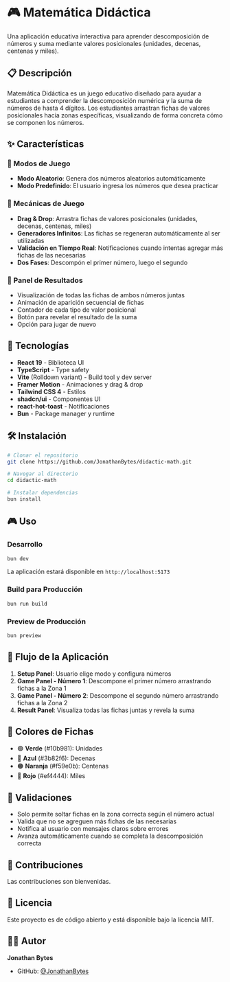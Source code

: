# 🎮 Matemática Didáctica

Una aplicación educativa interactiva para aprender descomposición de números y suma mediante valores posicionales (unidades, decenas, centenas y miles).

## 📋 Descripción

Matemática Didáctica es un juego educativo diseñado para ayudar a estudiantes a comprender la descomposición numérica y la suma de números de hasta 4 dígitos. Los estudiantes arrastran fichas de valores posicionales hacia zonas específicas, visualizando de forma concreta cómo se componen los números.

## ✨ Características

### 🎯 Modos de Juego
- **Modo Aleatorio**: Genera dos números aleatorios automáticamente
- **Modo Predefinido**: El usuario ingresa los números que desea practicar

### 🎪 Mecánicas de Juego
- **Drag & Drop**: Arrastra fichas de valores posicionales (unidades, decenas, centenas, miles)
- **Generadores Infinitos**: Las fichas se regeneran automáticamente al ser utilizadas
- **Validación en Tiempo Real**: Notificaciones cuando intentas agregar más fichas de las necesarias
- **Dos Fases**: Descompón el primer número, luego el segundo

### 🎨 Panel de Resultados
- Visualización de todas las fichas de ambos números juntas
- Animación de aparición secuencial de fichas
- Contador de cada tipo de valor posicional
- Botón para revelar el resultado de la suma
- Opción para jugar de nuevo

## 🚀 Tecnologías

- **React 19** - Biblioteca UI
- **TypeScript** - Type safety
- **Vite** (Rolldown variant) - Build tool y dev server
- **Framer Motion** - Animaciones y drag & drop
- **Tailwind CSS 4** - Estilos
- **shadcn/ui** - Componentes UI
- **react-hot-toast** - Notificaciones
- **Bun** - Package manager y runtime

## 🛠️ Instalación

```bash
# Clonar el repositorio
git clone https://github.com/JonathanBytes/didactic-math.git

# Navegar al directorio
cd didactic-math

# Instalar dependencias
bun install
```

## 🎮 Uso

### Desarrollo
```bash
bun dev
```
La aplicación estará disponible en `http://localhost:5173`

### Build para Producción
```bash
bun run build
```

### Preview de Producción
```bash
bun preview
```

## 🎯 Flujo de la Aplicación

1. **Setup Panel**: Usuario elige modo y configura números
2. **Game Panel - Número 1**: Descompone el primer número arrastrando fichas a la Zona 1
3. **Game Panel - Número 2**: Descompone el segundo número arrastrando fichas a la Zona 2
4. **Result Panel**: Visualiza todas las fichas juntas y revela la suma

## 🎨 Colores de Fichas

- 🟢 **Verde** (#10b981): Unidades
- 🔵 **Azul** (#3b82f6): Decenas
- 🟠 **Naranja** (#f59e0b): Centenas
- 🔴 **Rojo** (#ef4444): Miles

## 📝 Validaciones

- Solo permite soltar fichas en la zona correcta según el número actual
- Valida que no se agreguen más fichas de las necesarias
- Notifica al usuario con mensajes claros sobre errores
- Avanza automáticamente cuando se completa la descomposición correcta

## 🤝 Contribuciones

Las contribuciones son bienvenidas.

## 📄 Licencia

Este proyecto es de código abierto y está disponible bajo la licencia MIT.

## 👨‍💻 Autor

**Jonathan Bytes**
- GitHub: [@JonathanBytes](https://github.com/JonathanBytes)